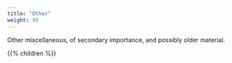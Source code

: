 ```yaml
---
title: "Other"
weight: 90
---
```


Other miscellaneous, of secondary importance, and possibly older material.

{{% children %}}
